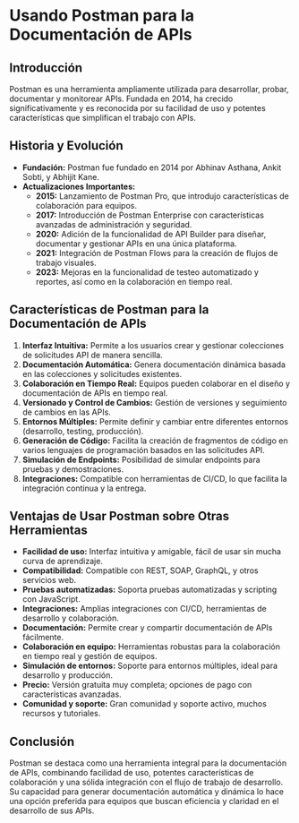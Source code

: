 # Usando Postman para la Documentación de APIs

## Introducción

Postman es una herramienta ampliamente utilizada para desarrollar, probar, documentar y monitorear APIs. Fundada en 2014, ha crecido significativamente y es reconocida por su facilidad de uso y potentes características que simplifican el trabajo con APIs.

## Historia y Evolución

- **Fundación:** Postman fue fundado en 2014 por Abhinav Asthana, Ankit Sobti, y Abhijit Kane.
- **Actualizaciones Importantes:**
  - **2015:** Lanzamiento de Postman Pro, que introdujo características de colaboración para equipos.
  - **2017:** Introducción de Postman Enterprise con características avanzadas de administración y seguridad.
  - **2020:** Adición de la funcionalidad de API Builder para diseñar, documentar y gestionar APIs en una única plataforma.
  - **2021:** Integración de Postman Flows para la creación de flujos de trabajo visuales.
  - **2023:** Mejoras en la funcionalidad de testeo automatizado y reportes, así como en la colaboración en tiempo real.

## Características de Postman para la Documentación de APIs

1. **Interfaz Intuitiva:** Permite a los usuarios crear y gestionar colecciones de solicitudes API de manera sencilla.
2. **Documentación Automática:** Genera documentación dinámica basada en las colecciones y solicitudes existentes.
3. **Colaboración en Tiempo Real:** Equipos pueden colaborar en el diseño y documentación de APIs en tiempo real.
4. **Versionado y Control de Cambios:** Gestión de versiones y seguimiento de cambios en las APIs.
5. **Entornos Múltiples:** Permite definir y cambiar entre diferentes entornos (desarrollo, testing, producción).
6. **Generación de Código:** Facilita la creación de fragmentos de código en varios lenguajes de programación basados en las solicitudes API.
7. **Simulación de Endpoints:** Posibilidad de simular endpoints para pruebas y demostraciones.
8. **Integraciones:** Compatible con herramientas de CI/CD, lo que facilita la integración continua y la entrega.

## Ventajas de Usar Postman sobre Otras Herramientas

- **Facilidad de uso:** Interfaz intuitiva y amigable, fácil de usar sin mucha curva de aprendizaje.
- **Compatibilidad:** Compatible con REST, SOAP, GraphQL, y otros servicios web.
- **Pruebas automatizadas:** Soporta pruebas automatizadas y scripting con JavaScript.
- **Integraciones:** Amplias integraciones con CI/CD, herramientas de desarrollo y colaboración.
- **Documentación:** Permite crear y compartir documentación de APIs fácilmente.
- **Colaboración en equipo:** Herramientas robustas para la colaboración en tiempo real y gestión de equipos.
- **Simulación de entornos:** Soporte para entornos múltiples, ideal para desarrollo y producción.
- **Precio:** Versión gratuita muy completa; opciones de pago con características avanzadas.
- **Comunidad y soporte:** Gran comunidad y soporte activo, muchos recursos y tutoriales.

## Conclusión

Postman se destaca como una herramienta integral para la documentación de APIs, combinando facilidad de uso, potentes características de colaboración y una sólida integración con el flujo de trabajo de desarrollo. Su capacidad para generar documentación automática y dinámica lo hace una opción preferida para equipos que buscan eficiencia y claridad en el desarrollo de sus APIs.
